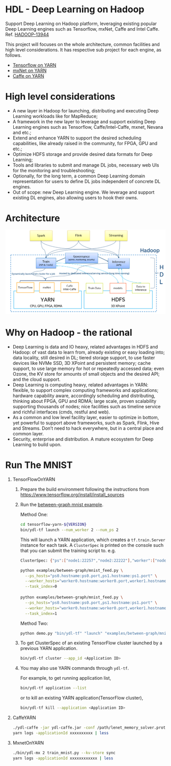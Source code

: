 # HDL - Deep Learning on Hadoop
Support Deep Learning on Hadoop platform, leveraging existing popular Deep Learning engines such as Tensorflow, mxNet, Caffe and Intel Caffe. Ref. [HADOOP-13944](https://issues.apache.org/jira/browse/HADOOP-13944)

This project will focuses on the whole architecture, common facilities and high level considerations. It has respective sub project for each engine, as follows.

* [Tensorflow on YARN](https://github.com/Intel-bigdata/TensorFlowOnYARN)
* [mxNet on YARN](https://github.com/Intel-bigdata/mxnetOnYARN)
* [Caffe on YARN](https://github.com/Intel-bigdata/CaffeOnYARN)

# High level considerations
* A new layer in Hadoop for launching, distributing and executing Deep Learning workloads like for MapReduce;
* A framework in the new layer to leverage and support existing Deep Learning engines such as Tensorflow, Caffe/Intel-Caffe, mxnet, Nevana and etc.;
* Extend and enhance YARN to support the desired scheduling capabilities, like already raised in the community, for FPGA, GPU and etc.;
* Optimize HDFS storage and provide desired data formats for Deep Learning;
* Tools and libraries to submit and manage DL jobs, necessary web UIs for the monitoring and troubleshooting;
* Optionally, for the long term, a common Deep Learning domain representation for users to define DL jobs independent of concrete DL engines.
* Out of scope: new Deep Learning engine. We leverage and support existing DL engines, also allowing users to hook their owns.

# Architecture
![](https://github.com/intel-bigdata/hdl/blob/master/hdl.png)

# Why on Hadoop - the rational
* Deep Learning is data and IO heavy, related advantages in HDFS and Hadoop: of vast data to learn from, already existing or easy loading into; data locality, still desired in DL; tiered storage support, to use faster devices like NVMe SSD, 3D XPoint and persistent memory; cache support, to use large memory for hot or repeatedly accessed data; even Ozone, the KV store for amounts of small objects and the desired API; and the cloud support.
* Deep Learning is computing heavy, related advantages in YARN: flexible, to support complex computing frameworks and applications; hardware capability aware, accordingly scheduling and distributing, thinking about FPGA, GPU and RDMA; large scale, proven scalability supporting thousands of nodes; nice facilities such as timeline service and richful interfaces (cmds, restful and web).
* As a common and low level facility layer, easier to optimize in bottom, yet powerful to support above frameworks, such as Spark, Flink, Hive and Streams. Don’t need to hack everywhere, but in a central place and common layer.
* Security, enterprise and distribution. A mature ecosystem for Deep Learning to build upon.

# Run The MNIST

1. TensorFlowOnYARN 
   
   1. Prepare the build environment following the instructions from https://www.tensorflow.org/install/install_sources

   2. Run the [between-graph mnist example](TensorflowOnYARN/examples/between-graph/mnist_feed.py).
   
      Method One:

      ```bash
      cd tensorflow-yarn-${VERSION}
      bin/ydl-tf launch --num_worker 2 --num_ps 2
      ```

      This will launch a YARN application, which creates a `tf.train.Server` instance for each task.
       A `ClusterSpec` is printed on the console such that you can submit the training script to. e.g.

      ```bash
      ClusterSpec: {"ps":["node1:22257","node2:22222"],"worker":["node3:22253","node2:22255"]}
      ```

      ```bash
      python examples/between-graph/mnist_feed.py \
        --ps_hosts="ps0.hostname:ps0.port,ps1.hostname:ps1.port" \
        --worker_hosts="worker0.hostname:worker0.port,worker1.hostname:worker1.port" \
        --task_index=0

      python examples/between-graph/mnist_feed.py \
        --ps_hosts="ps0.hostname:ps0.port,ps1.hostname:ps1.port" \
        --worker_hosts="worker0.hostname:worker0.port,worker1.hostname:worker1.port" \
        --task_index=1
      ```
      Method Two:

      ```bash
      python demo.py "bin/ydl-tf" "launch" "examples/between-graph/mnist_feed.py"
      ```

   3. To get ClusterSpec of an existing TensorFlow cluster launched by a previous YARN application.

      ```bash
      bin/ydl-tf cluster --app_id <Application ID>
      ```

   4. You may also use YARN commands through `ydl-tf`. 

      For example, to get running application list,

      ```bash
      bin/ydl-tf application --list
      ```

      or to kill an existing YARN application(TensorFlow cluster),

      ```bash
      bin/ydl-tf kill --application <Application ID>
      ```

   
   
2. CaffeYARN 
   
   ```bash
   ./ydl-caffe -jar ydl-caffe.jar -conf /path/lenet_memory_solver.prototxt -model hdfs:///mnist.model -num 3
   yarn logs -applicationId xxxxxxxxxx | less
   ```

3. MxnetOnYARN 
   
   ```bash
   ./bin/ydl-mx 2 train_mnist.py --kv-store sync
   yarn logs -applicationId xxxxxxxxxxxx | less
   ```

